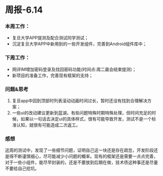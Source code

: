 # 周报-6.14

### 本周工作：

- 复旦大学APP提测及配合测试同学测试；
- 沉淀复旦大学APP中新用到的一些开发组件，完善到Android组件库中；

### 下周工作：

- 网评IM增加密码登录及找回密码功能(时间点:周二晨会结束提测)；
- 新项目的准备工作，完善现有框架的支持；

### 问题&思考

1. 复旦app中回到顶部时列表滚动动画时间过长，暂时还没有找到合理解决方案；
2. 一些ui的改动建议更新到蓝湖，有些问题特殊时期特殊处理，但时间充足的时候，如果以一句话去决定ui的具体样式，很有可能导致开发，测试不是一个标准认知，就很有可能造成二次返工。

### 感想

这周的测试中，发现了一些细节问题，证明自己这一块还是存在疏忽，开发阶段还是得不断谨慎细心，尽可能减少小问题的概率。现有的框架还是需要一点点完善，对于一些小组件，能尽早封装的，还是不要放到后期在做，技术债这种事还是尽量不要给自己挖坑。

